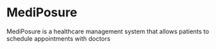 # MediPosure
MediPosure is a healthcare management system that allows patients to schedule appointments with doctors
